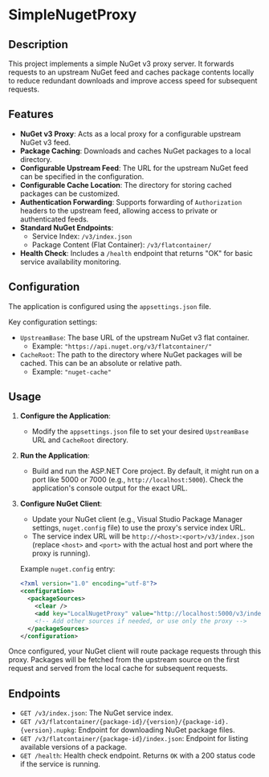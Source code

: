 # SimpleNugetProxy

## Description

This project implements a simple NuGet v3 proxy server. It forwards requests to an upstream NuGet feed and caches package contents locally to reduce redundant downloads and improve access speed for subsequent requests.

## Features

*   **NuGet v3 Proxy**: Acts as a local proxy for a configurable upstream NuGet v3 feed.
*   **Package Caching**: Downloads and caches NuGet packages to a local directory.
*   **Configurable Upstream Feed**: The URL for the upstream NuGet feed can be specified in the configuration.
*   **Configurable Cache Location**: The directory for storing cached packages can be customized.
*   **Authentication Forwarding**: Supports forwarding of `Authorization` headers to the upstream feed, allowing access to private or authenticated feeds.
*   **Standard NuGet Endpoints**:
    *   Service Index: `/v3/index.json`
    *   Package Content (Flat Container): `/v3/flatcontainer/`
*   **Health Check**: Includes a `/health` endpoint that returns "OK" for basic service availability monitoring.

## Configuration

The application is configured using the `appsettings.json` file.

Key configuration settings:

*   `UpstreamBase`: The base URL of the upstream NuGet v3 flat container.
    *   Example: `"https://api.nuget.org/v3/flatcontainer/"`
*   `CacheRoot`: The path to the directory where NuGet packages will be cached. This can be an absolute or relative path.
    *   Example: `"nuget-cache"`

 
## Usage

1.  **Configure the Application**:
    *   Modify the `appsettings.json` file to set your desired `UpstreamBase` URL and `CacheRoot` directory.

2.  **Run the Application**:
    *   Build and run the ASP.NET Core project. By default, it might run on a port like 5000 or 7000 (e.g., `http://localhost:5000`). Check the application's console output for the exact URL.

3.  **Configure NuGet Client**:
    *   Update your NuGet client (e.g., Visual Studio Package Manager settings, `nuget.config` file) to use the proxy's service index URL.
    *   The service index URL will be `http://<host>:<port>/v3/index.json` (replace `<host>` and `<port>` with the actual host and port where the proxy is running).

    Example `nuget.config` entry:
    ```xml
    <?xml version="1.0" encoding="utf-8"?>
    <configuration>
      <packageSources>
        <clear />
        <add key="LocalNugetProxy" value="http://localhost:5000/v3/index.json" />
        <!-- Add other sources if needed, or use only the proxy -->
      </packageSources>
    </configuration>
    ```

Once configured, your NuGet client will route package requests through this proxy. Packages will be fetched from the upstream source on the first request and served from the local cache for subsequent requests.

## Endpoints

*   `GET /v3/index.json`: The NuGet service index.
*   `GET /v3/flatcontainer/{package-id}/{version}/{package-id}.{version}.nupkg`: Endpoint for downloading NuGet package files.
*   `GET /v3/flatcontainer/{package-id}/index.json`: Endpoint for listing available versions of a package.
*   `GET /health`: Health check endpoint. Returns `OK` with a 200 status code if the service is running.
